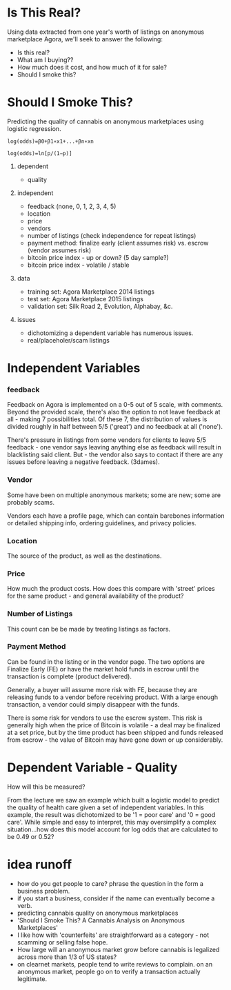 
# Is This Real?

Using data extracted from one year's worth of listings on anonymous marketplace Agora, we'll seek to answer the following:

- Is this real?
- What am I buying?? 
- How much does it cost, and how much of it for sale?
- Should I smoke this?


# Should I Smoke This?

Predicting the quality of cannabis on anonymous marketplaces using logistic regression.

	log(odds)=β0+β1∗x1+...+βn∗xn

	log(odds)=ln[p/(1−p)]


1. dependent
	* quality

2. independent
	* feedback (none, 0, 1, 2, 3, 4, 5)
	* location
	* price
	* vendors
	* number of listings (check independence for repeat listings)
	* payment method: finalize early (client assumes risk) vs. escrow (vendor assumes risk)
	* bitcoin price index - up or down? (5 day sample?)
	* bitcoin price index - volatile  / stable

3. data
	* training set: 	Agora Marketplace 2014 listings
	* test set: 		Agora Marketplace 2015 listings
	* validation set: 	Silk Road 2, Evolution, Alphabay, &c.

4. issues
	* dichotomizing a dependent variable has numerous issues.
	* real/placeholer/scam listings



# Independent Variables

### feedback

Feedback on Agora is implemented on a 0-5 out of 5 scale, with comments. Beyond the provided scale, there's also the option to not leave feedback at all - making 7 possibilities total. Of these 7, the distribution of values is divided roughly in half between 5/5 ('great') and no feedback at all ('none').

There's pressure in listings from some vendors for clients to leave 5/5 feedback - one vendor says leaving anything else as feedback will result in blacklisting said client. But - the vendor also says to contact if there are any issues before leaving a negative feedback. (3dames). 

### Vendor

Some have been on multiple anonymous markets; some are new; some are probably scams.

Vendors each have a profile page, which can contain barebones information or detailed shipping info, ordering guidelines, and privacy policies. 

### Location

The source of the product, as well as the destinations. 

### Price

How much the product costs. How does this compare with 'street' prices for the same product - and general availability of the product?

### Number of Listings

This count can be be made by treating listings as factors.

### Payment Method

Can be found in the listing or in the vendor page. The two options are Finalize Early (FE) or have the market hold funds in escrow until the transaction is complete (product delivered). 

Generally, a buyer will assume more risk with FE, because they are releasing funds to a vendor before receiving product. With a large enough transaction, a vendor could simply disappear with the funds. 

There is some risk for vendors to use the escrow system. This risk is generally high when the price of Bitcoin is volatile - a deal may be finalized at a set price, but by the time product has been shipped and funds released from escrow - the value of Bitcoin may have gone down or up considerably.

# Dependent Variable - Quality

How will this be measured? 

From the lecture we saw an example which built a logistic model to predict the quality of health care given a set of independent variables. In this example, the result was dichotomized to be '1 = poor care' and '0 = good care'. While simple and easy to interpret, this may oversimplify a complex situation...how does this model account for log odds that are calculated to be 0.49 or 0.52? 


# idea runoff

- how do you get people to care? phrase the question in the form a business problem. 
- if you start a business, consider if the name can eventually become a verb.
- predicting cannabis quality on anonymous marketplaces
- 'Should I Smoke This? A Cannabis Analysis on Anonymous Marketplaces'
- I like how with 'counterfeits' are straightforward as a category - not scamming or selling false hope. 
- How large will an anonymous market grow before cannabis is legalized across more than 1/3 of US states? 
- on clearnet markets, people tend to write reviews to complain. on an anonymous market, people go on to verify a transaction actually legitimate. 




	
